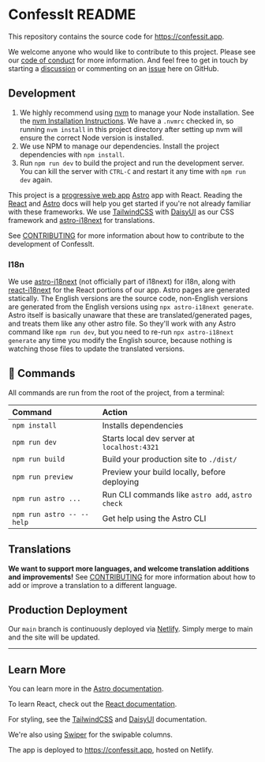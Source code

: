 # ConfessIt README

This repository contains the source code for <https://confessit.app>.

We welcome anyone who would like to contribute to this project. Please see our [code of conduct](./code_of_conduct.md) for more information. And feel free to get in touch by starting a [discussion](https://github.com/kas-catholic/confessit-web/discussions) or commenting on an [issue](https://github.com/kas-catholic/confessit-web/issues) here on GitHub.

## Development

1. We highly recommend using [nvm](https://github.com/nvm-sh/nvm) to manage your Node installation. See the [nvm Installation Instructions](https://github.com/nvm-sh/nvm#install--update-script). We have a `.nvmrc` checked in, so running `nvm install` in this project directory after setting up nvm will ensure the correct Node version is installed.
2. We use NPM to manage our dependencies. Install the project dependencies with `npm install`.
3. Run `npm run dev` to build the project and run the development server. You can kill the server with `CTRL-C` and restart it any time with `npm run dev` again.

This project is a [progressive web app](https://vite-pwa-org.netlify.app/) [Astro](https://astro.build/) app with React. Reading the [React](https://reactjs.org/docs/getting-started.html) and [Astro](https://docs.astro.build/) docs will help you get started if you're not already familiar with these frameworks. We use [TailwindCSS](https://tailwindcss.com/) with [DaisyUI](https://daisyui.com/) as our CSS framework and [astro-i18next](https://astro-i18next.yassinedoghri.com/) for translations.

See [CONTRIBUTING](CONTRIBUTING.md) for more information about how to contribute to the development of ConfessIt.

### I18n

We use [astro-i18next](https://astro-i18next.yassinedoghri.com/) (not officially
part of i18next) for i18n, along with
[react-i18next](https://react.i18next.com/) for the React portions of our app.
Astro pages are generated statically. The English versions are the source code,
non-English versions are generated from the English versions using `npx
astro-i18next generate`. Astro itself is basically unaware that these are
translated/generated pages, and treats them like any other astro file. So
they'll work with any Astro command like `npm run dev`, but you need to re-run
`npx astro-i18next generate` any time you modify the English source, because
nothing is watching those files to update the translated versions.

## 🧞 Commands

All commands are run from the root of the project, from a terminal:

| Command                   | Action                                           |
| :------------------------ | :----------------------------------------------- |
| `npm install`             | Installs dependencies                            |
| `npm run dev`             | Starts local dev server at `localhost:4321`      |
| `npm run build`           | Build your production site to `./dist/`          |
| `npm run preview`         | Preview your build locally, before deploying     |
| `npm run astro ...`       | Run CLI commands like `astro add`, `astro check` |
| `npm run astro -- --help` | Get help using the Astro CLI                     |

## Translations

**We want to support more languages, and welcome translation additions and improvements!** See [CONTRIBUTING](CONTRIBUTING.md) for more information about how to add or improve a translation to a different language.

## Production Deployment

Our `main` branch is continuously deployed via [Netlify](https://www.netlify.com/). Simply merge to main and the site will be updated.

---

## Learn More

You can learn more in the [Astro documentation](https://docs.astro.build/).

To learn React, check out the [React documentation](https://reactjs.org/).

For styling, see the [TailwindCSS](https://tailwindcss.com/) and [DaisyUI](https://daisyui.com/)
documentation.

We're also using [Swiper](https://swiperjs.com/) for the swipable columns.

The app is deployed to <https://confessit.app>, hosted on Netlify.
